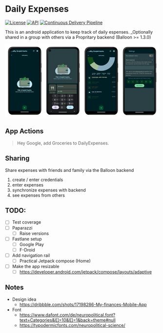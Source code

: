 # Daily Expenses

[![License](https://img.shields.io/badge/License-Apache_2.0-blue.svg)](https://opensource.org/licenses/Apache-2.0)
[![API](https://img.shields.io/badge/API-26%2B-brightgreen.svg?style=flat)](https://android-arsenal.com/api?level=26)
[![Continuous Delivery Pipeline](https://github.com/thebino/DailyExpenses/actions/workflows/continuous-delivery-pipeline.yml/badge.svg)](https://github.com/thebino/DailyExpenses/actions/workflows/continuous-delivery-pipeline.yml)

This is an android application to keep track of daily espenses. 
_Optionally shared in a group with others via a Propritary backend (Balloon >= 1.3.0)

<p align="center">
<img src="/docs/preview.png" />
</p>

## App Actions
> Hey Google, add Groceries to DailyExpenses.

## Sharing

Share expenses with friends and family via the Balloon backend

1. create / enter credentials
2. enter expenses 
3. synchronize expenses with backend
4. see expenses from others 

## TODO:

 * [ ] Test coverage
 * [ ] Paparazzi
   * [ ] Raise versions
 * [ ] Fastlane setup
   * [ ] Google Play
   * [ ] F-Droid
 * [ ] Add navigation rail
   * [ ] Practical Jetpack compose (Home)
 * [ ] Make the app resizable
   * [ ] https://developer.android.com/jetpack/compose/layouts/adaptive

## Notes
 * Design idea
   * https://dribbble.com/shots/17198286-My-finances-Mobile-App
 * Font
   * https://www.dafont.com/de/neuropolitical.font?text=Categories&l[]=10&l[]=1&back=theme#null
   * https://typodermicfonts.com/neuropolitical-science/

